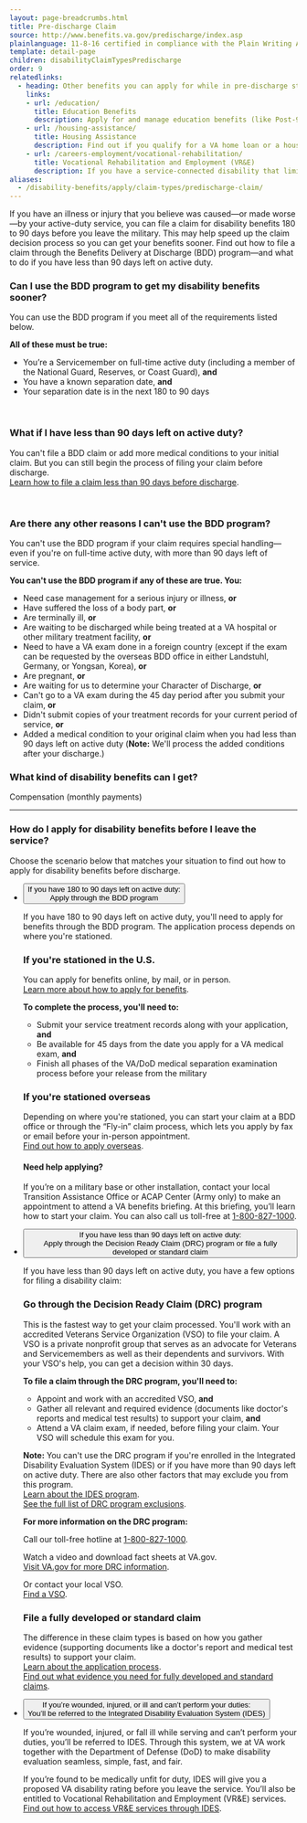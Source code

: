 ```yaml
---
layout: page-breadcrumbs.html
title: Pre-discharge Claim
source: http://www.benefits.va.gov/predischarge/index.asp
plainlanguage: 11-8-16 certified in compliance with the Plain Writing Act
template: detail-page
children: disabilityClaimTypesPredischarge
order: 9
relatedlinks:
  - heading: Other benefits you can apply for while in pre-discharge status
    links:
    - url: /education/
      title: Education Benefits
      description: Apply for and manage education benefits (like Post-9/11 GI Bill benefits) that you can use to pay for college and training programs.
    - url: /housing-assistance/
      title: Housing Assistance
      description: Find out if you qualify for a VA home loan or a housing grant to help you live more independently with your service-connected disability.
    - url: /careers-employment/vocational-rehabilitation/
      title: Vocational Rehabilitation and Employment (VR&E)
      description: If you have a service-connected disability that limits your ability to work or prevents you from working, find out if you can get VR&E benefits and services—like help exploring employment options and getting more training if required.
aliases:
  - /disability-benefits/apply/claim-types/predischarge-claim/
---
```


<div class="va-introtext">

If you have an illness or injury that you believe was caused—or made worse—by your active-duty service, you can file a claim for disability benefits 180 to 90 days before you leave the military. This may help speed up the claim decision process so you can get your benefits sooner. Find out how to file a claim through the Benefits Delivery at Discharge (BDD) program—and what to do if you have less than 90 days left on active duty.

</div>

<div class="feature" markdown="1">

### Can I use the BDD program to get my disability benefits sooner?

You can use the BDD program if you meet all of the requirements listed below.

**All of these must be true:**

* You’re a Servicemember on full-time active duty (including a member of the National Guard, Reserves, or Coast Guard), **and**
* You have a known separation date, **and**
* Your separation date is in the next 180 to 90 days

<br>

### What if I have less than 90 days left on active duty?

You can't file a BDD claim or add more medical conditions to your initial claim. But you can still begin the process of filing your claim before discharge. <br>
[Learn how to file a claim less than 90 days before discharge](#ways-to-file).

<br>

### Are there any other reasons I can't use the BDD program?

You can't use the BDD program if your claim requires special handling—even if you're on full-time active duty, with more than 90 days left of service.

**You can't use the BDD program if any of these are true. You:**

* Need case management for a serious injury or illness, **or**
* Have suffered the loss of a body part, **or**
* Are terminally ill, **or**
* Are waiting to be discharged while being treated at a VA hospital or other military treatment facility, **or**
* Need to have a VA exam done in a foreign country (except if the exam can be requested by the overseas BDD office in either Landstuhl, Germany, or Yongsan, Korea), **or**
* Are pregnant, **or**
* Are waiting for us to determine your Character of Discharge, **or**
* Can't go to a VA exam during the 45 day period after you submit your claim, **or**
* Didn't submit copies of your treatment records for your current period of service, **or**
* Added a medical condition to your original claim when you had less than 90 days left on active duty (**Note:** We'll process the added conditions after your discharge.)

</div>

### What kind of disability benefits can I get?

Compensation (monthly payments)

---

<span id="ways-to-file"></span>

### How do I apply for disability benefits before I leave the service?

Choose the scenario below that matches your situation to find out how to apply for disability benefits before discharge.

<div class="usa-accordion">
<ul class="usa-unstyled-list">
<li>
<button class="usa-button-unstyled usa-accordion-button" aria-controls="bdd-program">If you have 180 to 90 days left on active duty: <br>
Apply through the BDD program</button>
<div id="bdd-program" class="usa-accordion-content">

If you have 180 to 90 days left on active duty, you'll need to apply for benefits through the BDD program. The application process depends on where you're stationed.

### If you're stationed in the U.S.

You can apply for benefits online, by mail, or in person. <br>
[Learn more about how to apply for benefits](/disability/how-to-file-claim/).

**To complete the process, you'll need to:**

* Submit your service treatment records along with your application, **and**
* Be available for 45 days from the date you apply for a VA medical exam, **and**
* Finish all phases of the VA/DoD medical separation examination process before your release from the military

### If you're stationed overseas

Depending on where you're stationed, you can start your claim at a BDD office or through the “Fly-in” claim process, which lets you apply by fax or email before your in-person appointment. <br>
[Find out how to apply overseas](/disability/how-to-file-claim/when-to-file/pre-discharge-claim/file-while-overseas/).

#### Need help applying?

If you’re on a military base or other installation, contact your local Transition Assistance Office or ACAP Center (Army only) to make an appointment to attend a VA benefits briefing. At this briefing, you’ll learn how to start your claim. You can also call us toll-free at <a href="tel:+18008271000">1-800-827-1000</a>.

</div>
</li>
<li>
<button class="usa-button-unstyled usa-accordion-button" aria-controls="drc-program">If you have less than 90 days left on active duty: <br>
Apply through the Decision Ready Claim (DRC) program or file a fully developed or standard claim</button>
<div id="drc-program" class="usa-accordion-content">

If you have less than 90 days left on active duty, you have a few options for filing a disability claim:

### Go through the Decision Ready Claim (DRC) program

This is the fastest way to get your claim processed. You'll work with an accredited Veterans Service Organization (VSO) to file your claim. A VSO is a private nonprofit group that serves as an advocate for Veterans and Servicemembers as well as their dependents and survivors. With your VSO's help, you can get a decision within 30 days.

**To file a claim through the DRC program, you'll need to:**

* Appoint and work with an accredited VSO, **and**
* Gather all relevant and required evidence (documents like doctor's reports and medical test results) to support your claim, **and**
* Attend a VA claim exam, if needed, before filing your claim. Your VSO will schedule this exam for you.

**Note:** You can't use the DRC program if you're enrolled in the Integrated Disability Evaluation System (IDES) or if you have more than 90 days left on active duty. There are also other factors that may exclude you from this program.<br>
[Learn about the IDES program](/careers-employment/vocational-rehabilitation/ides/). <br>
[See the full list of DRC program exclusions](https://www.benefits.va.gov/compensation/drc.asp).

**For more information on the DRC program:**

Call our toll-free hotline at <a href="tel:+18008271000">1-800-827-1000</a>. <br>

Watch a video and download fact sheets at VA.gov. <br>
[Visit VA.gov for more DRC information](https://www.benefits.va.gov/compensation/drc.asp). <br>

Or contact your local VSO.<br>
[Find a VSO](https://www.ebenefits.va.gov/ebenefits/vso-search).<br>

### File a fully developed or standard claim

The difference in these claim types is based on how you gather evidence (supporting documents like a doctor's report and medical test results) to support your claim.<br>
[Learn about the application process](/disability/how-to-file-claim/).<br>
[Find out what evidence you need for fully developed and standard claims](/disability/how-to-file-claim/evidence-needed/).

</div>
</li>
<li>
<button class="usa-button-unstyled usa-accordion-button" aria-controls="ides-program">If you’re wounded, injured, or ill and can’t perform your duties: <br>
You’ll be referred to the Integrated Disability Evaluation System (IDES)</button>
<div id="ides-program" class="usa-accordion-content">

If you’re wounded, injured, or fall ill while serving and can’t perform your duties, you’ll be referred to IDES. Through this system, we at VA work together with the Department of Defense (DoD) to make disability evaluation seamless, simple, fast, and fair.

If you’re found to be medically unfit for duty, IDES will give you a proposed VA disability rating before you leave the service. You’ll also be entitled to Vocational Rehabilitation and Employment (VR&E) services. <br>
[Find out how to access VR&E services through IDES](/careers-employment/vocational-rehabilitation/ides/).

</div>
</li>
</ul>
</div>

<br>

<script type="text/javascript" src="/js/vendor/uswds.min.js"></script>
